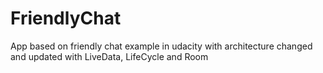 # FriendlyChat

App based on friendly chat example in udacity with architecture changed and updated with LiveData, LifeCycle and Room

